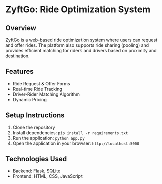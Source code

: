 # ZyftGo: Ride Optimization System

## Overview
ZyftGo is a web-based ride optimization system where users can request and offer rides. The platform also supports ride sharing (pooling) and provides efficient matching for riders and drivers based on proximity and destination.

## Features
- Ride Request & Offer Forms
- Real-time Ride Tracking
- Driver-Rider Matching Algorithm
- Dynamic Pricing

## Setup Instructions
1. Clone the repository
2. Install dependencies: `pip install -r requirements.txt`
3. Run the application: `python app.py`
4. Open the application in your browser: `http://localhost:5000`

## Technologies Used
- Backend: Flask, SQLite
- Frontend: HTML, CSS, JavaScript
